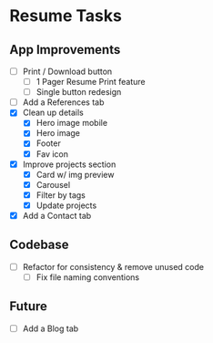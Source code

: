 # Resume Tasks

## App Improvements

- [ ] Print / Download button
  - [ ] 1 Pager Resume Print feature
  - [ ] Single button redesign
- [ ] Add a References tab
- [x] Clean up details
  - [x] Hero image mobile
  - [x] Hero image
  - [x] Footer
  - [x] Fav icon
- [x] Improve projects section
  - [x] Card w/ img preview
  - [x] Carousel
  - [x] Filter by tags
  - [x] Update projects
- [x] Add a Contact tab

## Codebase

- [ ] Refactor for consistency & remove unused code
  - [ ] Fix file naming conventions

## Future

- [ ] Add a Blog tab
